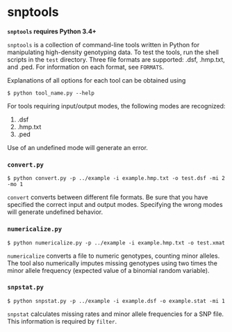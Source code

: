 # snptools

__`snptools` requires Python 3.4+__

`snptools` is a collection of command-line tools written in Python for manipulating high-density genotyping data. To test the tools, run the shell scripts in the `test` directory. Three file formats are supported: .dsf, .hmp.txt, and .ped. For information on each format, see `FORMATS`.

Explanations of all options for each tool can be obtained using

```
$ python tool_name.py --help
```

For tools requiring input/output modes, the following modes are recognized:

1. .dsf
2. .hmp.txt
3. .ped

Use of an undefined mode will generate an error.

### `convert.py`

```
$ python convert.py -p ../example -i example.hmp.txt -o test.dsf -mi 2 -mo 1
```

`convert` converts between different file formats. Be sure that you have specified the correct input and output modes. Specifying the wrong modes will generate undefined behavior.

### `numericalize.py`

```
$ python numericalize.py -p ../example -i example.hmp.txt -o test.xmat
```

`numericalize` converts a file to numeric genotypes, counting minor alleles. The tool also numerically imputes missing genotypes using two times the minor allele frequency (expected value of a binomial random variable).

### `snpstat.py`

```
$ python snpstat.py -p ../example -i example.dsf -o example.stat -mi 1
```

`snpstat` calculates missing rates and minor allele frequencies for a SNP file. This information is required by `filter`.

